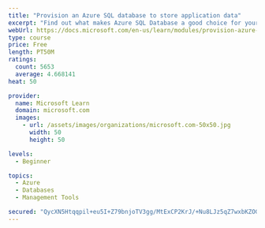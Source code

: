 ```yaml
---
title: "Provision an Azure SQL database to store application data"
excerpt: "Find out what makes Azure SQL Database a good choice for your relational database, how to create the database from the portal and connect with Azure Cloud Shell."
webUrl: https://docs.microsoft.com/en-us/learn/modules/provision-azure-sql-db/
type: course
price: Free
length: PT50M
ratings:
  count: 5653
  average: 4.668141
heat: 50

provider:
  name: Microsoft Learn
  domain: microsoft.com
  images:
    - url: /assets/images/organizations/microsoft.com-50x50.jpg
      width: 50
      height: 50

levels:
  - Beginner

topics:
  - Azure
  - Databases
  - Management Tools

secured: "QycXN5Htqqpil+eu5I+Z79bnjoTV3gg/MtExCP2KrJ/+Nu8LJz5qZ7wxbKZOG2HhG2jyEAwOlynI+NMCTGc8/gh9np/2wmaNTGToxSZJSGcCd3Be34mIhLqkG40XiIzR21HhKRCxNqFzkHcUwUBvjcXTMeaQ2juhsV2JUpzGA45wkiT0Ich30mTwWx111NBQcp1Bzy9thIR+spVTd5q8Xq3TsQ+vo7kBNSoeHSdUueo7CDvwj60+WAW7SHi+1jjHyIJZGpp2IzklEHh1MBr4eLU+BT3x0MDXWQmbnDKjLyTqjUhp9YzSO7YOTtoeTAst01cFTIlvG2dmik/ubiqRM/9T4I92PNQoWqITBVF3XFlmupEzy2OnkXlupnbDvVYqsw2Rf/dBk7prSP3LMHx2V+aoH0hWvVb9uGcU+rNkCHc=;VITaInt/QumydMSFOw8niw=="
---
```



